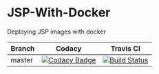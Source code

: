 # JSP-With-Docker
Deploying JSP images with docker

| Branch | Codacy | Travis CI |
|---|---|---|
|master|[![Codacy Badge](https://api.codacy.com/project/badge/Grade/68894527c03448c9b5f349720d8f84f4)](https://www.codacy.com/app/hemanth22hemu/JSP-With-Docker?utm_source=github.com&amp;utm_medium=referral&amp;utm_content=hemanth22/JSP-With-Docker&amp;utm_campaign=Badge_Grade)|[![Build Status](https://travis-ci.org/hemanth22/JSP-With-Docker.svg?branch=master)](https://travis-ci.org/hemanth22/JSP-With-Docker)|
